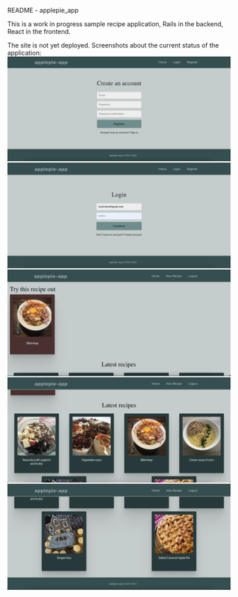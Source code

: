 README - applepie_app

This is a work in progress sample recipe application, Rails in the backend, React in the frontend.

The site is not yet deployed. 
Screenshots about the current status of the application:
<img src="client/public/Register.png">
<img src="client/public/Login.png">
<img src="client/public/Home0.png">
<img src="client/public/Home1.png">
<img src="client/public/Home2.png">